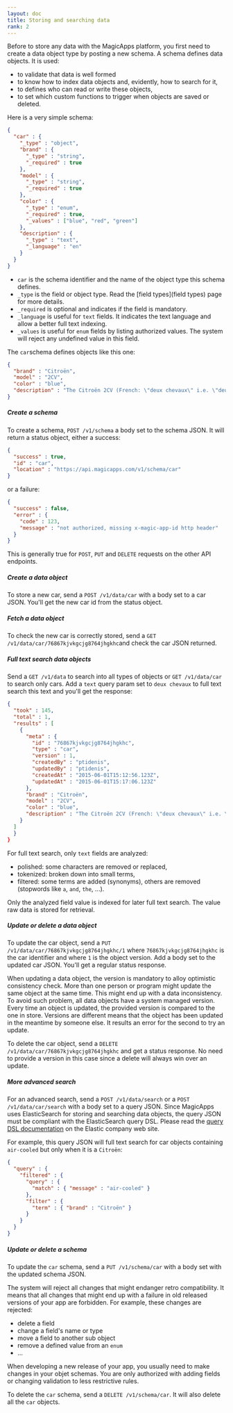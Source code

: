 ```yaml
---
layout: doc
title: Storing and searching data
rank: 2
---
```


Before to store any data with the MagicApps platform, you first need to create a data object type by posting a new schema. A schema defines data objects. It is used:

- to validate that data is well formed
- to know how to index data objects and, evidently, how to search for it,
- to defines who can read or write these objects,
- to set which custom functions to trigger when objects are saved or deleted.

Here is a very simple schema:

```json
{
  "car" : {
    "_type" : "object",
    "brand" : {
      "_type" : "string",
      "_required" : true
    },
    "model" : {
      "_type" : "string",
      "_required" : true
    },
    "color" : {
      "_type" : "enum",
      "_required" : true,
      "_values" : ["blue", "red", "green"]
    },
    "description" : {
      "_type" : "text",
      "_language" : "en"
    }
  }
}
```

- `car` is the schema identifier and the name of the object type this schema defines.
- `_type` is the field or object type. Read the [field types](field types) page for more details.
- `_required` is optional and indicates if the field is mandatory.
- `_language` is useful for `text` fields. It indicates the text language and allow a better full text indexing.
- `_values` is useful for `enum` fields by listing authorized values. The system will reject any undefined value in this field.

The `car`schema defines objects like this one:

```json
{
  "brand" : "Citroën",
  "model" : "2CV",
  "color" : "blue",
  "description" : "The Citroën 2CV (French: \"deux chevaux\" i.e. \"deux chevaux-vapeur\" (lit. \"two steam horses\"), \"two tax horsepower\") is a front-engine, front wheel drive, air-cooled economy car introduced at the 1948 Paris Mondial de l'Automobile and manufactured by Citroën for model years 1948–1990."
}
```


##### Create a schema

To create a schema, `POST /v1/schema` a body set to the schema JSON. It will return a status object, either a success:

```json
{
  "success" : true,
  "id" : "car",
  "location" : "https://api.magicapps.com/v1/schema/car"
}
```

or a failure:

```json
{
  "success" : false,
  "error" : {
    "code" : 123,
    "message" : "not authorized, missing x-magic-app-id http header"
  }
}
```

This is generally true for `POST`, `PUT` and `DELETE` requests on the other API endpoints.

##### Create a data object

To store a new car, send a `POST /v1/data/car` with a body set to a car JSON. You'll get the new car id from the status object.

##### Fetch a data object

To check the new car is correctly stored, send a `GET /v1/data/car/76867kjvkgcjg8764jhgkhc`and check the car JSON returned.

##### Full text search data objects

Send a `GET /v1/data` to search into all types of objects or `GET /v1/data/car` to search only cars. Add a `text` query param set to `deux chevaux` to full text search this text and you'll get the response:

```json
{
  "took" : 145,
  "total" : 1,
  "results" : [
    {
      "meta" : {
        "id" : "76867kjvkgcjg8764jhgkhc",
        "type" : "car",
        "version" : 1,
        "createdBy" : "ptidenis",
        "updatedBy" : "ptidenis",
        "createdAt" : "2015-06-01T15:12:56.123Z",
        "updatedAt" : "2015-06-01T15:17:06.123Z"
      },
      "brand" : "Citroën",
      "model" : "2CV",
      "color" : "blue",
      "description" : "The Citroën 2CV (French: \"deux chevaux\" i.e. \"deux chevaux-vapeur\" (lit. \"two steam horses\"), \"two tax horsepower\") is a front-engine, front wheel drive, air-cooled economy car introduced at the 1948 Paris Mondial de l'Automobile and manufactured by Citroën for model years 1948–1990."
    }
  ]
  }
}
```

For full text search, only `text` fields are analyzed:

- polished: some characters are removed or replaced,
- tokenized: broken down into small terms,
- filtered: some terms are added (synonyms), others are removed (stopwords like `a`, `and`, `the`, ...).

Only the analyzed field value is indexed for later full text search. The value raw data is stored for retrieval.

##### Update or delete a data object

To update the car object, send a `PUT /v1/data/car/76867kjvkgcjg8764jhgkhc/1` where `76867kjvkgcjg8764jhgkhc` is the car identifier and where `1` is the object version. Add a body set to the updated car JSON. You'll get a regular  status response.

When updating a data object, the version is mandatory to alloy optimistic consistency check. More than one person or program might update the same object at the same time. This might end up with a data inconsistency. To avoid such problem, all data objects have a system managed version. Every time an object is updated, the provided version is compared to the one in store. Versions are different means that the object has been updated in the meantime by someone else. It results an error for the second to try an update.

To delete the car object, send a `DELETE /v1/data/car/76867kjvkgcjg8764jhgkhc` and get a status response. No need to provide a version in this case since a delete will always win over an update.

##### More advanced search

For an advanced search, send a `POST /v1/data/search` or a `POST /v1/data/car/search` with a body set to a query JSON. Since MagicApps uses ElasticSearch for storing and searching data objects, the query JSON must be compliant with the ElasticSearch query DSL. Please read the [query DSL documentation](https://www.elastic.co/guide/en/elasticsearch/reference/current/query-dsl.html) on the Elastic company web site.

For example, this query JSON will full text search for car objects containing `air-cooled` but only when it is a `Citroën`:

```json
{
  "query" : {
    "filtered" : {
      "query" : {
        "match" : { "message" : "air-cooled" }
      },
      "filter" : {
        "term" : { "brand" : "Citroën" }
      }
    }
  }
}
```

##### Update or delete a schema

To update the `car` schema, send a `PUT /v1/schema/car` with a body set with the updated schema JSON.

The system will reject all changes that might endanger retro compatibility. It means that all changes that might end up with a failure in old released versions of your app are forbidden. For example, these changes are rejected:

- delete a field
- change a field's name or type
- move a field to another sub object
- remove a defined value from an `enum`
- ...

When developing a new release of your app, you usually need to make changes in your objet schemas. You are only authorized with adding fields or changing validation to less restrictive rules.

To delete the `car` schema, send a `DELETE /v1/schema/car`. It will also delete all the `car` objects.
